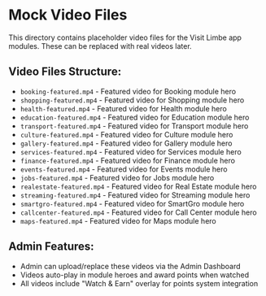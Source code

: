 # Mock Video Files

This directory contains placeholder video files for the Visit Limbe app modules.
These can be replaced with real videos later.

## Video Files Structure:

- `booking-featured.mp4` - Featured video for Booking module hero
- `shopping-featured.mp4` - Featured video for Shopping module hero  
- `health-featured.mp4` - Featured video for Health module hero
- `education-featured.mp4` - Featured video for Education module hero
- `transport-featured.mp4` - Featured video for Transport module hero
- `culture-featured.mp4` - Featured video for Culture module hero
- `gallery-featured.mp4` - Featured video for Gallery module hero
- `services-featured.mp4` - Featured video for Services module hero
- `finance-featured.mp4` - Featured video for Finance module hero
- `events-featured.mp4` - Featured video for Events module hero
- `jobs-featured.mp4` - Featured video for Jobs module hero
- `realestate-featured.mp4` - Featured video for Real Estate module hero
- `streaming-featured.mp4` - Featured video for Streaming module hero
- `smartgro-featured.mp4` - Featured video for SmartGro module hero
- `callcenter-featured.mp4` - Featured video for Call Center module hero
- `maps-featured.mp4` - Featured video for Maps module hero

## Admin Features:
- Admin can upload/replace these videos via the Admin Dashboard
- Videos auto-play in module heroes and award points when watched
- All videos include "Watch & Earn" overlay for points system integration
